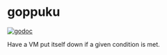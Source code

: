 # goppuku

[![godoc](https://img.shields.io/badge/pkg.go.dev-godoc-00ADD8?logo=go)](https://pkg.go.dev/go.jlucktay.dev/goppuku)

Have a VM put itself down if a given condition is met.
